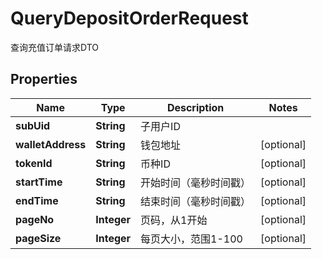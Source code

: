 

# QueryDepositOrderRequest

查询充值订单请求DTO
## Properties

Name | Type | Description | Notes
------------ | ------------- | ------------- | -------------
**subUid** | **String** | 子用户ID | 
**walletAddress** | **String** | 钱包地址 |  [optional]
**tokenId** | **String** | 币种ID |  [optional]
**startTime** | **String** | 开始时间（毫秒时间戳） |  [optional]
**endTime** | **String** | 结束时间（毫秒时间戳） |  [optional]
**pageNo** | **Integer** | 页码，从1开始 |  [optional]
**pageSize** | **Integer** | 每页大小，范围1-100 |  [optional]



